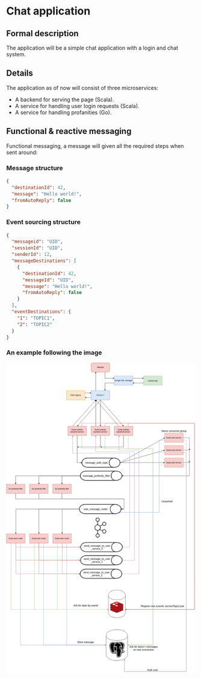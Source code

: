 # Chat application
## Formal description
The application will be a simple chat application with a login and chat system.
## Details
The application as of now will consist of three microservices:
* A backend for serving the page (Scala).
* A service for handling user login requests (Scala).
* A service for handling profanities (Go).
## Functional & reactive messaging
Functional messaging, a message will given all the required steps when sent around:

### Message structure
```json
{
  "destinationId": 42,
  "message": "Hello world!",
  "fromAutoReply": false
}
```

### Event sourcing structure
```json
{
  "messageid": "UID",
  "sessionId": "UID",
  "senderId": 12,
  "messageDestinations": [
    {
      "destinationId": 42,
      "messageId": "UID",
      "message": "Hello world!",
      "fromAutoReply": false
    }
  ],
  "eventDestinations": {
    "1": "TOPIC1",
    "2": "TOPIC2"
  }
}
```
### An example following the image
![img0](stack.png)

